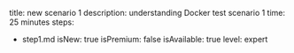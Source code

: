 title: new scenario 1
description: understanding Docker test scenario 1
time: 25 minutes
steps:
  - step1.md
isNew: true
isPremium: false
isAvailable: true
level: expert
